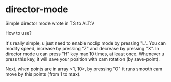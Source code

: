 # director-mode
Simple director mode wrote in TS to ALT:V

How to use?

It's really simple, u just need to enable noclip mode by pressing "L". You can modify speed, increase by pressing "Z" and decrease by pressing "X".
In director mode u can press "H" key max 10 times, at least once. Whenever u press this key, it will save your position with cam rotation (by save-point).

Next, when points are in array <1, 10>, by pressing "O" it runs smooth cam move by this points (from 1 to max).
